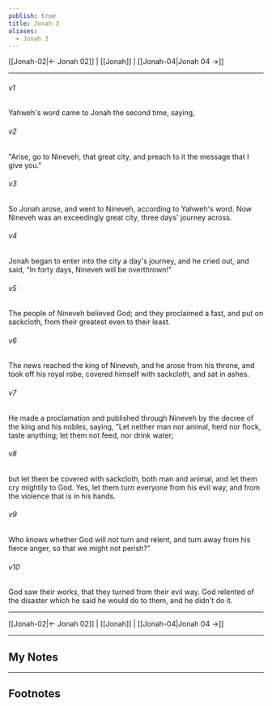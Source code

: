 ```yaml
---
publish: true
title: Jonah 3
aliases:
  - Jonah 3
---
```


[[Jonah-02|← Jonah 02]] | [[Jonah]] | [[Jonah-04|Jonah 04 →]]
***



###### v1 
Yahweh's word came to Jonah the second time, saying, 

###### v2 
"Arise, go to Nineveh, that great city, and preach to it the message that I give you." 

###### v3 
So Jonah arose, and went to Nineveh, according to Yahweh's word. Now Nineveh was an exceedingly great city, three days' journey across. 

###### v4 
Jonah began to enter into the city a day's journey, and he cried out, and said, "In forty days, Nineveh will be overthrown!" 

###### v5 
The people of Nineveh believed God; and they proclaimed a fast, and put on sackcloth, from their greatest even to their least. 

###### v6 
The news reached the king of Nineveh, and he arose from his throne, and took off his royal robe, covered himself with sackcloth, and sat in ashes. 

###### v7 
He made a proclamation and published through Nineveh by the decree of the king and his nobles, saying, "Let neither man nor animal, herd nor flock, taste anything; let them not feed, nor drink water; 

###### v8 
but let them be covered with sackcloth, both man and animal, and let them cry mightily to God. Yes, let them turn everyone from his evil way, and from the violence that is in his hands. 

###### v9 
Who knows whether God will not turn and relent, and turn away from his fierce anger, so that we might not perish?" 

###### v10 
God saw their works, that they turned from their evil way. God relented of the disaster which he said he would do to them, and he didn't do it.

***
[[Jonah-02|← Jonah 02]] | [[Jonah]] | [[Jonah-04|Jonah 04 →]]

---
## My Notes

---
## Footnotes